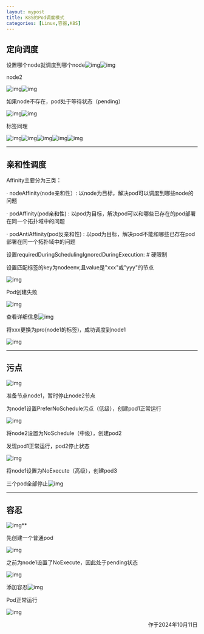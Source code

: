 ```yaml
---
layout: mypost
title: K8S的Pod调度模式
categories: [Linux,容器,K8S]
---
```



## **定向调度**

 

设置哪个node就调度到哪个node![img](1.png)![img](2.png)

node2

![img](3.png)![img](4.png)

 

 

如果node不存在，pod处于等待状态（pending）

![img](5.png)![img](6.png)

标签同理

![img](7.png)![img](8.png)![img](9.png)![img](10.png)![img](11.png)



----



## **亲和性调度**

Affinity主要分为三类：

·    nodeAffinity(node亲和性）: 以node为目标，解决pod可以调度到哪些node的问题

·    podAffinity(pod亲和性) : 以pod为目标，解决pod可以和哪些已存在的pod部署在同一个拓扑域中的问题

·    podAntiAffinity(pod反亲和性) : 以pod为目标，解决pod不能和哪些已存在pod部署在同一个拓扑域中的问题

设置requiredDuringSchedulingIgnoredDuringExecution: # 硬限制

设置匹配标签的key为nodeenv,且value是"xxx"或"yyy"的节点

 

![img](12.png)

Pod创建失败

![img](13.png)

查看详细信息![img](14.png)

将xxx更换为pro(node1的标签)，成功调度到node1

![img](15.png)



---



## **污点**

![img](16.png)

 

准备节点node1，暂时停止node2节点

 

为node1设置PreferNoSchedule污点（低级），创建pod1正常运行

![img](17.png)

将node2设置为NoSchedule（中级），创建pod2

发现pod1正常运行，pod2停止状态

![img](18.png)

将node1设置为NoExecute（高级），创建pod3

三个pod全部停止![img](19.png)



---



## **容忍**

![img](20.png)**

 

先创建一个普通pod

![img](21.png)

之前为node1设置了NoExecute，因此处于pending状态

![img](22.png)

添加容忍![img](23.png)

Pod正常运行

![img](24.png)




<p align="right">作于2024年10月11日</p>